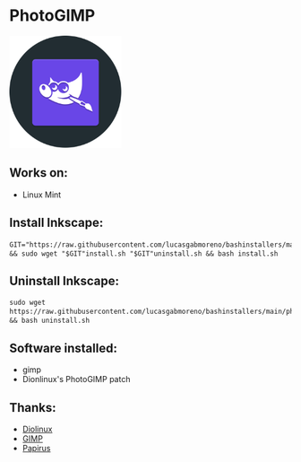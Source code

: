 # PhotoGIMP
<img src="preview.svg" width="200">

## Works on:
* Linux Mint

## Install Inkscape:
```
GIT="https://raw.githubusercontent.com/lucasgabmoreno/bashinstallers/main/photogimp/" && sudo wget "$GIT"install.sh "$GIT"uninstall.sh && bash install.sh

```

## Uninstall Inkscape:
```
sudo wget https://raw.githubusercontent.com/lucasgabmoreno/bashinstallers/main/photogimp/uninstall.sh && bash uninstall.sh
```

## Software installed:
* gimp
* Dionlinux's PhotoGIMP patch 

## Thanks:
* [Diolinux](https://github.com/Diolinux/PhotoGIMP)
* [GIMP](http://www.gimp.org.es/)
* [Papirus](https://github.com/PapirusDevelopmentTeam)
